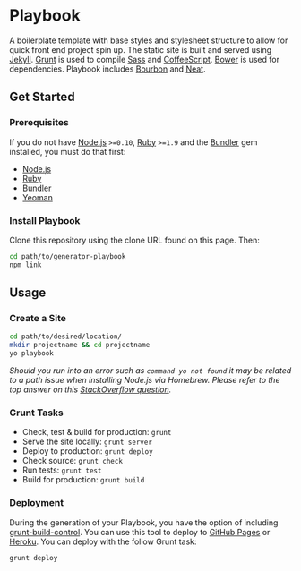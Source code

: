 # Playbook

A boilerplate template with base styles and stylesheet structure to allow for quick front end project spin up. The static site is built and served using [Jekyll](http://jekyllrb.com/). [Grunt](http://gruntjs.com/) is used to compile [Sass](http://sass-lang.com) and [CoffeeScript](http://coffeescript.org). [Bower](http://bower.io/) is used for dependencies. Playbook includes [Bourbon](http://bourbon.io) and [Neat](http://neat.bourbon.io).

## Get Started
### Prerequisites
If you do not have [Node.js](http://nodejs.org/) `>=0.10`, [Ruby](https://www.ruby-lang.org/en/) `>=1.9` and the [Bundler](http://bundler.io/) gem installed, you must do that first:

- [Node.js](http://davidcalhoun.me/2013/12/16/developer-tools-homebrew/)
- [Ruby](https://rvm.io/rvm/install)
- [Bundler](http://bundler.io/)
- [Yeoman](http://yeoman.io/)

### Install Playbook
Clone this repository using the clone URL found on this page. Then:

````bash
cd path/to/generator-playbook
npm link
````

## Usage
### Create a Site
````bash
cd path/to/desired/location/
mkdir projectname && cd projectname
yo playbook
````

*Should you run into an error such as `command yo not found` it may be related to a path issue when installing Node.js via Homebrew. Please refer to the top answer on this [StackOverflow question](http://stackoverflow.com/questions/15846076/command-not-found-after-installation).*

### Grunt Tasks
- Check, test & build for production: `grunt`
- Serve the site locally: `grunt server`
- Deploy to production: `grunt deploy`
- Check source: `grunt check`
- Run tests: `grunt test`
- Build for production: `grunt build`

### Deployment
During the generation of your Playbook, you have the option of including [grunt-build-control](https://github.com/robwierzbowski/grunt-build-control). You can use this tool to deploy to [GitHub Pages](http://pages.github.com/) or [Heroku](http://heroku.com). You can deploy with the follow Grunt task:

````bash
grunt deploy
````
